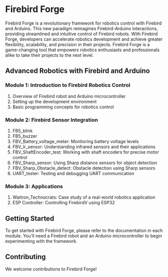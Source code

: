 # Firebird Forge

Firebird Forge is a revolutionary framework for robotics control with Firebird and Arduino. This new paradigm reimagines Firebird-Arduino interactions, providing streamlined and intuitive control of Firebird robots. With Firebird Forge, developers can accelerate robotics development and achieve greater flexibility, scalability, and precision in their projects. Firebird Forge is a game-changing tool that empowers robotics enthusiasts and professionals alike to take their projects to the next level.

## Advanced Robotics with Firebird and Arduino

### Module 1: Introduction to Firebird Robotics Control

1. Overview of Firebird robot and Arduino microcontroller
2. Setting up the development environment
3. Basic programming concepts for robotics control

### Module 2: Firebird Sensor Integration

1. FB5_blink
2. FB5_buzzer
3. FBV_Battery_voltage_meter: Monitoring battery voltage levels
4. FBV_Ir_sensor: Understanding infrared sensors and their applications
5. FBV_ShaftEncoder_test: Working with shaft encoders for precise motor control
6. FBV_Sharp_sensor: Using Sharp distance sensors for object detection
7. FBV_Sharp_Obstacle_detect: Obstacle detection using Sharp sensors
8. UART_tester: Testing and debugging UART communication

### Module 3: Applications

1. Waitron_Technocrats: Case study of a real-world robotics application
2. ESP Controller: Controlling FirebirdV using ESP32

## Getting Started

To get started with Firebird Forge, please refer to the documentation in each module. You'll need a Firebird robot and an Arduino microcontroller to begin experimenting with the framework.

## Contributing

We welcome contributions to Firebird Forge! 
